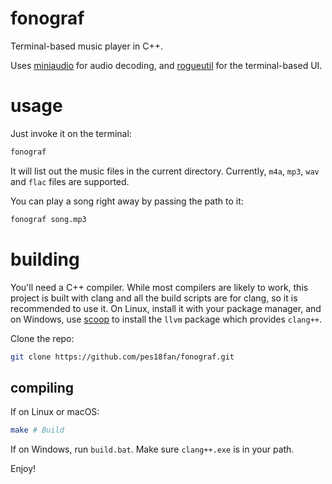# fonograf

Terminal-based music player in C++.

Uses [miniaudio](https://github.com/mackron/miniaudio) for audio decoding, and
[rogueutil](https://github.com/sakhmatd/rogueutil) for the terminal-based UI.

# usage

Just invoke it on the terminal:

```bash
fonograf
```

It will list out the music files in the current directory. Currently, `m4a`, `mp3`,
`wav` and `flac` files are supported.

You can play a song right away by passing the path to it:

```bash
fonograf song.mp3
```

# building

You'll need a C++ compiler. While most compilers are likely to work, this project
is built with clang and all the build scripts are for clang, so it is recommended
to use it. On Linux, install it with your package manager, and on Windows, use
[scoop](https://scoop.sh) to install the `llvm` package which provides `clang++`.

Clone the repo:

```bash
git clone https://github.com/pes18fan/fonograf.git
```

## compiling

If on Linux or macOS:

```bash
make # Build
```

If on Windows, run `build.bat`. Make sure `clang++.exe` is in your path.

Enjoy!
